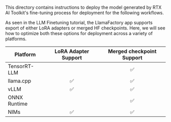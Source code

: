 

This directory contains instructions to deploy the model generated by RTX AI Toolkit's fine-tuning process for deployment for the following workflows.


As seen in the LLM Finetuning tutorial, the LlamaFactory app supports export of either LoRA adapters or merged HF checkpoints. Here, we will see how to optimize both these options for deployment across a variety of platforms.

| Platform | LoRA Adapter Support | Merged checkpoint Support |
| -------- | :------------------: | :-----------------------: |
| TensorRT-LLM | |  ✅ |
| llama.cpp |    ✅ |   ✅ |
| vLLM |    ✅ |   ✅ |
| ONNX Runtime |     |   ✅ |
| NIMs|    ✅ |   ✅ |